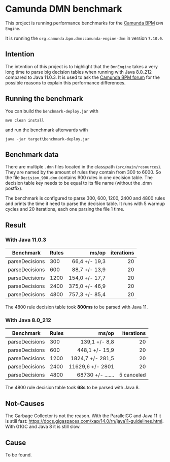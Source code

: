 # Camunda DMN benchmark

This project is running performance benchmarks for the [Camunda BPM](https://docs.camunda.org/manual/7.10/) `DMN Engine`.

It is running the `org.camunda.bpm.dmn:camunda-engine-dmn` in version `7.10.0`. 

## Intention

The intention of this project is to highlight that the `DmnEngine` takes a very long time to parse big decision tables when running with Java 8.0_212 compared to Java 11.0.3.
It is used to ask the [Camunda BPM forum]() for the possible reasons to explain this performance differences.

## Running the benchmark

You can build the `benchmark-deploy.jar` with 
```
mvn clean install
```

and run the benchmark afterwards with

```
java -jar target\benchmark-deploy.jar
```

## Benchmark data

There are multiple `.dmn` files located in the classpath (`src/main/resources`). They are named by the amount of rules they contain from 300 to 6000. So the file `Decision_900.dmn` contains 900 rules in one decision table. The decision table key needs to be equal to its file name (without the .dmn postfix).

The benchmark is configured to parse 300, 600, 1200, 2400 and 4800 rules and prints the time it need to parse the decision table. It runs with 5 warmup cycles and 20 iterations, each one parsing the file 1 time.

## Result

### With Java 11.0.3

| Benchmark      | Rules |          ms/op | iterations |
|----------------|-------|---------------:|-----------:|
| parseDecisions | 300   | 66,4 +/- 19,3  | 20         |
| parseDecisions | 600   | 88,7 +/- 13,9  | 20         |
| parseDecisions | 1200  | 154,0 +/- 17,7 | 20         |
| parseDecisions | 2400  | 375,0 +/- 46,9 | 20         |
| parseDecisions | 4800  | 757,3 +/- 85,4 | 20         |

The 4800 rule decision table took **800ms** to be parsed with Java 11.

### With Java 8.0_212 

| Benchmark      | Rules |          ms/op    | iterations  |
|----------------|-------|------------------:|------------:|
| parseDecisions | 300   | 139,1 +/- 8,8     | 20          |
| parseDecisions | 600   | 448,1 +/- 15,9    | 20          |
| parseDecisions | 1200  | 1824,7 +/- 281,5  | 20          |
| parseDecisions | 2400  | 11629,6 +/- 2801  | 20          |
| parseDecisions | 4800  | 68730 +/- ....... | 5 canceled |

The 4800 rule decision table took **68s** to be parsed with Java 8.

## Not-Causes

The Garbage Collector is not the reason. With the ParallelGC and Java 11 it is still fast: <https://docs.gigaspaces.com/xap/14.0/rn/java11-guidelines.html>. With G1GC and Java 8 it is still slow.

## Cause

To be found.
